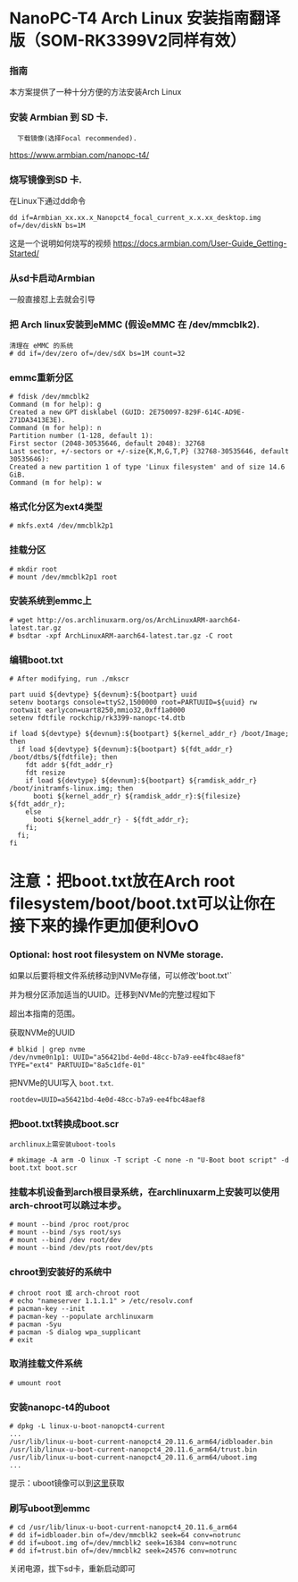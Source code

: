 # NanoPC-T4 Arch Linux 安装指南翻译版（SOM-RK3399V2同样有效）

### 指南
  本方案提供了一种十分方便的方法安装Arch Linux

### 安装 Armbian 到 SD 卡.
      下载镜像(选择Focal recommended).
https://www.armbian.com/nanopc-t4/

### 烧写镜像到SD 卡.

在Linux下通过dd命令

    dd if=Armbian_xx.xx.x_Nanopct4_focal_current_x.x.xx_desktop.img of=/dev/diskN bs=1M

这是一个说明如何烧写的视频
https://docs.armbian.com/User-Guide_Getting-Started/

### 从sd卡启动Armbian

一般直接怼上去就会引导

### 把 Arch linux安装到eMMC (假设eMMC 在 /dev/mmcblk2).
    清理在 eMMC 的系统
    # dd if=/dev/zero of=/dev/sdX bs=1M count=32

### emmc重新分区

```
# fdisk /dev/mmcblk2
Command (m for help): g
Created a new GPT disklabel (GUID: 2E750097-829F-614C-AD9E-271DA3413E3E).
Command (m for help): n
Partition number (1-128, default 1):
First sector (2048-30535646, default 2048): 32768
Last sector, +/-sectors or +/-size{K,M,G,T,P} (32768-30535646, default 30535646):
Created a new partition 1 of type 'Linux filesystem' and of size 14.6 GiB.
Command (m for help): w
```

### 格式化分区为ext4类型

    # mkfs.ext4 /dev/mmcblk2p1

### 挂载分区

```
# mkdir root 
# mount /dev/mmcblk2p1 root
```

### 安装系统到emmc上 

```
# wget http://os.archlinuxarm.org/os/ArchLinuxARM-aarch64-latest.tar.gz
# bsdtar -xpf ArchLinuxARM-aarch64-latest.tar.gz -C root
```

### 编辑boot.txt

```
# After modifying, run ./mkscr

part uuid ${devtype} ${devnum}:${bootpart} uuid
setenv bootargs console=ttyS2,1500000 root=PARTUUID=${uuid} rw rootwait earlycon=uart8250,mmio32,0xff1a0000
setenv fdtfile rockchip/rk3399-nanopc-t4.dtb

if load ${devtype} ${devnum}:${bootpart} ${kernel_addr_r} /boot/Image; then
  if load ${devtype} ${devnum}:${bootpart} ${fdt_addr_r} /boot/dtbs/${fdtfile}; then
    fdt addr ${fdt_addr_r}
    fdt resize
    if load ${devtype} ${devnum}:${bootpart} ${ramdisk_addr_r} /boot/initramfs-linux.img; then
      booti ${kernel_addr_r} ${ramdisk_addr_r}:${filesize} ${fdt_addr_r};
    else
      booti ${kernel_addr_r} - ${fdt_addr_r};
    fi;
  fi;
fi
```

# 注意：把boot.txt放在Arch root filesystem/boot/boot.txt可以让你在接下来的操作更加便利OvO

### Optional: host root filesystem on NVMe storage.

如果以后要将根文件系统移动到NVMe存储，可以修改'boot.txt'`

并为根分区添加适当的UUID。迁移到NVMe的完整过程如下

超出本指南的范围。

获取NVMe的UUID

```
# blkid | grep nvme
/dev/nvme0n1p1: UUID="a56421bd-4e0d-48cc-b7a9-ee4fbc48aef8" TYPE="ext4" PARTUUID="8a5c1dfe-01"
```

把NVMe的UUI写入 `boot.txt`.

    rootdev=UUID=a56421bd-4e0d-48cc-b7a9-ee4fbc48aef8

### 把boot.txt转换成boot.scr 

```
archlinux上需安装uboot-tools

# mkimage -A arm -O linux -T script -C none -n "U-Boot boot script" -d boot.txt boot.scr
```

### 挂载本机设备到arch根目录系统，在archlinuxarm上安装可以使用arch-chroot可以跳过本步。

```
# mount --bind /proc root/proc
# mount --bind /sys root/sys
# mount --bind /dev root/dev
# mount --bind /dev/pts root/dev/pts
```

### chroot到安装好的系统中
```
# chroot root 或 arch-chroot root
# echo "nameserver 1.1.1.1" > /etc/resolv.conf
# pacman-key --init
# pacman-key --populate archlinuxarm
# pacman -Syu
# pacman -S dialog wpa_supplicant
# exit
```

### 取消挂载文件系统

    # umount root

### 安装nanopc-t4的uboot

```
# dpkg -L linux-u-boot-nanopct4-current
...
/usr/lib/linux-u-boot-current-nanopct4_20.11.6_arm64/idbloader.bin
/usr/lib/linux-u-boot-current-nanopct4_20.11.6_arm64/trust.bin
/usr/lib/linux-u-boot-current-nanopct4_20.11.6_arm64/uboot.img
...
```

提示：uboot镜像可以到[这里](https://github.com/dhsjqgjxgjdshwh/arch-nanopct4/tree/main/images)获取

### 刷写uboot到emmc
```
# cd /usr/lib/linux-u-boot-current-nanopct4_20.11.6_arm64
# dd if=idbloader.bin of=/dev/mmcblk2 seek=64 conv=notrunc
# dd if=uboot.img of=/dev/mmcblk2 seek=16384 conv=notrunc
# dd if=trust.bin of=/dev/mmcblk2 seek=24576 conv=notrunc
```

关闭电源，拔下sd卡，重新启动即可
